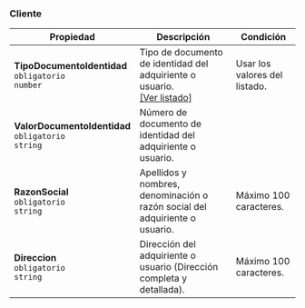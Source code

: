 ### Cliente

| Propiedad                                                    | Descripción                                                                 | **Condición**                 |
| ------------------------------------------------------------ | --------------------------------------------------------------------------- | ----------------------------- |
| **TipoDocumentoIdentidad**  <br>`obligatorio`  <br>`number`  | Tipo de documento de identidad del adquiriente o usuario.  <br>[[Ver listado]](../Listado/TipoDocumentoIdentidad.md) | Usar los valores del listado. |
| **ValorDocumentoIdentidad**  <br>`obligatorio`  <br>`string` | Número de documento de identidad del adquiriente o usuario.                 |                               |
| **RazonSocial**  <br>`obligatorio`  <br>`string`             | Apellidos y nombres, denominación o razón social del adquiriente o usuario. | Máximo 100 caracteres.        |
| **Direccion**  <br>`obligatorio`  <br>`string`               | Dirección del adquiriente o usuario (Dirección completa y detallada).       | Máximo 100 caracteres.        |
